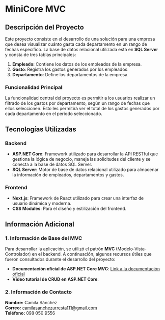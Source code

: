 # MiniCore MVC

## Descripción del Proyecto
Este proyecto consiste en el desarrollo de una solución para una empresa que desea visualizar cuánto gasta cada departamento en un rango de fechas específico. La base de datos relacional utilizada está en **SQL Server** y consta de tres tablas principales:

1. **Empleado**: Contiene los datos de los empleados de la empresa.
2. **Gasto**: Registra los gastos generados por los empleados.
3. **Departamento**: Define los departamentos de la empresa.

### Funcionalidad Principal
La funcionalidad central del proyecto es permitir a los usuarios realizar un filtrado de los gastos por departamento, según un rango de fechas que ellos seleccionen. Esto les permitirá ver el total de los gastos generados por cada departamento en el periodo seleccionado.

## Tecnologías Utilizadas

### Backend
- **ASP.NET Core**: Framework utilizado para desarrollar la API RESTful que gestiona la lógica de negocio, maneja las solicitudes del cliente y se conecta a la base de datos SQL Server.
- **SQL Server**: Motor de base de datos relacional utilizado para almacenar la información de empleados, departamentos y gastos.

### Frontend
- **Next.js**: Framework de React utilizado para crear una interfaz de usuario dinámica y moderna.
- **CSS Modules**: Para el diseño y estilización del frontend.

## Información Adicional

### 1. Información de Base del MVC
Para desarrollar la aplicación, se utilizó el patrón **MVC** (Modelo-Vista-Controlador) en el backend. A continuación, algunos recursos útiles que fueron consultados durante el desarrollo del proyecto:

- **Documentación oficial de ASP.NET Core MVC**: [Link a la documentación oficial](https://learn.microsoft.com/aspnet/core/mvc)  
- **Video tutorial de CRUD en ASP.NET Core**:   

### 2. Información de Contacto
**Nombre:** Camila Sánchez  
**Correo:** camilasanchezurresta111@gmail.com  
**Teléfono:** 098 050 9556
